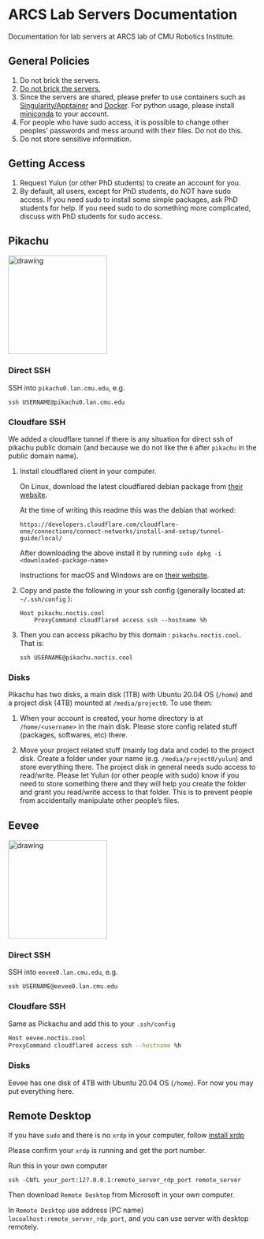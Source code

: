 # ARCS Lab Servers Documentation

Documentation for lab servers at ARCS lab of CMU Robotics Institute.

## General Policies

1. Do not brick the servers.
1. [Do not brick the servers.](https://www.youtube.com/watch?v=dC1yHLp9bWA&t=12)
1. Since the servers are shared, please prefer to use containers such as [Singularity/Apptainer](https://apptainer.org) and [Docker](https://www.docker.com/). For python usage, please install [miniconda](https://docs.conda.io/en/latest/miniconda.html) to your account.
1. For people who have sudo access, it is possible to change other peoples' passwords and mess around with their files. Do not do this.
1. Do not store sensitive information.

## Getting Access

1. Request Yulun (or other PhD students) to create an account for you.
1. By default, all users, except for PhD students, do NOT have sudo access. If you need sudo to install some simple packages, ask PhD students for help. If you need sudo to do something more complicated, discuss with PhD students for sudo access.

## Pikachu

<img src="img/pikachu.png" alt="drawing" width="200"/>

### Direct SSH

SSH into `pikachu0.lan.cmu.edu`, e.g.

```
ssh USERNAME@pikachu0.lan.cmu.edu
```

### Cloudfare SSH

We added a cloudflare tunnel if there is any situation for direct ssh of pikachu public domain (and because we do not like the `0` after `pikachu` in the public domain name).

1. Install cloudflared client in your computer.

   On Linux, download the latest cloudflared debian package from [their website](https://developers.cloudflare.com/cloudflare-one/connections/connect-networks/install-and-setup/tunnel-guide/local/).

   At the time of writing this readme this was the debian that worked:

   ```
   https://developers.cloudflare.com/cloudflare-one/connections/connect-networks/install-and-setup/tunnel-guide/local/
   ```

   After downloading the above install it by running `sudo dpkg -i <downloaded-package-name>`

   Instructions for macOS and Windows are on [their website](https://developers.cloudflare.com/cloudflare-one/connections/connect-networks/install-and-setup/tunnel-guide/local/).

1. Copy and paste the following in your ssh config (generally located at: `~/.ssh/config` ):

   ```
   Host pikachu.noctis.cool
       ProxyCommand cloudflared access ssh --hostname %h
   ```

1. Then you can access pikachu by this domain : `pikachu.noctis.cool`.
   That is:
   ```
   ssh USERNAME@pikachu.noctis.cool
   ```

### Disks

Pikachu has two disks, a main disk (1TB) with Ubuntu 20.04 OS (`/home`) and a project disk (4TB) mounted at `/media/project0`. To use them:

1. When your account is created, your home directory is at `/home/<username>` in the main disk. Please store config related stuff (packages, softwares, etc) there.

1. Move your project related stuff (mainly log data and code) to the project disk. Create a folder under your name (e.g. `/media/project0/yulun`) and store everything there. The project disk in general needs sudo access to read/write. Please let Yulun (or other people with sudo) know if you need to store something there and they will help you create the folder and grant you read/write access to that folder. This is to prevent people from accidentally manipulate other people’s files.


## Eevee

<img src="img/eevee.png" alt="drawing" width="200"/>


### Direct SSH

SSH into `eevee0.lan.cmu.edu`, e.g.

```
ssh USERNAME@eevee0.lan.cmu.edu
```

### Cloudfare SSH

Same as Pickachu and add this to your `.ssh/config`

```bash
Host eevee.noctis.cool
ProxyCommand cloudflared access ssh --hostname %h
```



### Disks

Eevee has one disk of 4TB with Ubuntu 20.04 OS (`/home`). For now you may put everything here.


## Remote Desktop

If you have `sudo` and there is no `xrdp` in your computer, follow [install xrdp](https://gist.github.com/aatizghimire/068f7b3537a33df8279e871ba20c8cc6)

Please confirm your `xrdp` is running and get the port number.

Run this in your own computer
```
ssh -CNfL your_port:127.0.0.1:remote_server_rdp_port remote_server
```

Then download `Remote Desktop` from Microsoft in your own computer.

In `Remote Desktop` use address (PC name) `locoalhost:remote_server_rdp_port`, and you can use server with desktop remotely.



